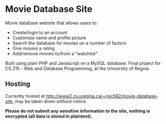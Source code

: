 # Movie Database Site
 Movie database website that allows users to:
 - Create/login to an account
 - Customize name and profile picture
 - Search the database for movies on a number of factors
 - Give movies a rating
 - Add/remove movies to/from a "watchlist"

 Built using plain PHP and Javascript on a MySQL database.
 Final project for CS 215 - Web and Database Programming, at the University of Regina.

## Hosting
Currently hosted at http://www2.cs.uregina.ca/~ngc582/movie-database-site, may be taken down without notice.

**Please do not submit any sensitive information to the site, nothing is encrypted (all data is stored in plaintext).**
